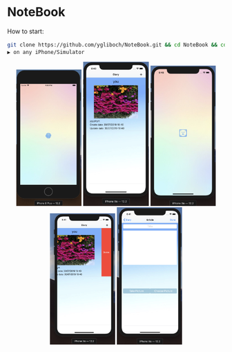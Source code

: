 # NoteBook

How to start:
```bash
git clone https://github.com/ygliboch/NoteBook.git && cd NoteBook && cd NoteBook && open day09.xcworkspace
▶️ on any iPhone/Simulator
```

<div align="center">
  <img src="https://github.com/ygliboch/NoteBook/blob/master/screenshots/Screen%20Shot%202019-07-30%20at%206.04.09%20PM.png" width="30%" />
  <img src="https://github.com/ygliboch/NoteBook/blob/master/screenshots/Screen%20Shot%202019-07-30%20at%206.40.53%20PM.png" width="30%" />
  <img src="  https://github.com/ygliboch/NoteBook/blob/master/screenshots/Screen%20Shot%202019-07-30%20at%206.48.31%20PM.png
" width="30%" />
</div>

<div align="center">
  <img src="https://github.com/ygliboch/NoteBook/blob/master/screenshots/Screen%20Shot%202019-07-30%20at%206.41.07%20PM.png" width="30%" />
  <img src="https://github.com/ygliboch/NoteBook/blob/master/screenshots/Screen%20Shot%202019-07-30%20at%206.41.46%20PM.png" width="30%" />
  </div>
